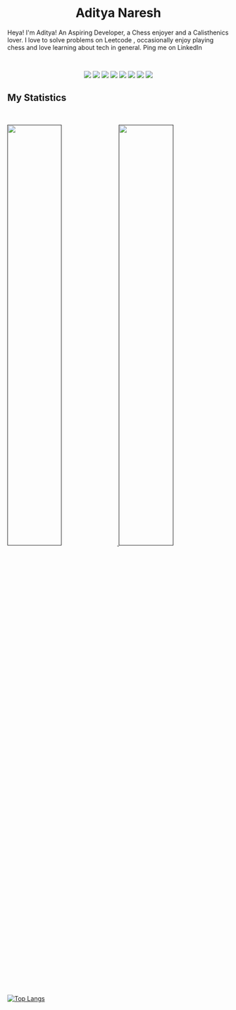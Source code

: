 <h1 align="center">
  <b>Aditya Naresh</b>
</h1>

Heya! I'm Aditya! An Aspiring Developer, a Chess enjoyer and a Calisthenics lover. I love to solve problems on Leetcode , occasionally enjoy playing chess and love learning about tech in general.
Ping me on LinkedIn


<br>

<p>
<div align="center">
   <img src="https://img.shields.io/badge/-HTML-c58545?style=for-the-badge&logo=html5&logoColor=c58545&labelColor=282828">
   <img src="https://img.shields.io/badge/-CSS-d1a01f?style=for-the-badge&logo=css3&logoColor=d1a01f&labelColor=282828">
   <img src="https://img.shields.io/badge/JavaScript-F7DF1E?style=for-the-badge&logo=javascript&logoColor=d1a01f&labelColor=282828">
   <img src="https://img.shields.io/badge/Node.js-43853D?style=for-the-badge&logo=node.js&logoColor=d1a01f&labelColor=282828">
   <img src="https://img.shields.io/badge/Express.js-404D59?style=for-the-badge&logo=express.js&logoColor=d1a01f&labelColor=282828">
   <img src="https://img.shields.io/badge/React-20232A?style=for-the-badge&logo=react&logoColor=61DAFB&labelColor=282828">
   <img src="https://img.shields.io/badge/MongoDB-4EA94B?style=for-the-badge&logo=mongodb&logoColor=white">
  <img src ="https://img.shields.io/badge/Python-3.11-green.svg?label=Python&message=3.11&color=3776AB&style=for-the-badge&logo=python&logoColor=blue">
</div>
</p>






## My Statistics

<br/>
<p align="left">
  <a href="">
  <img width="49.5%" src="https://github-readme-stats.vercel.app/api?username=Aditya-Naresh&show_icons=true&theme=highcontrast&hide_border=true" />
    <img width="49.5%" src="http://github-readme-streak-stats.herokuapp.com?user=Aditya-Naresh&theme=highcontrast&date_format=M%20j%5B%2C%20Y%5D" />
  </a>
</p>
<br>



[![Top Langs](https://github-readme-stats.vercel.app/api/top-langs/?username=Aditya-Naresh&layout=compact&theme=highcontrast)](https://github.com/Aditya-Naresh/github-readme-stats)

